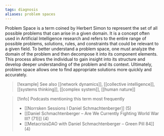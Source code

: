 ```yaml
---
tags: diagnosis
aliases: problem spaces
---
```


Problem Space is a term coined by Herbert Simon to represent the set of all possible problems that can arise in a given domain. It is a concept often used in Artificial Intelligence research and refers to the entire range of possible problems, solutions, rules, and constraints that could be relevant to a given field. To better understand a problem space, one must analyze the domain of the problem and then decompose it into its component elements. This process allows the individual to gain insight into its structure and develop deeper understanding of the problem and its context. Ultimately, problem space allows one to find appropriate solutions more quickly and accurately.

> [!example] See also
> [[network dynamics]], [[collective intelligence]], [[systems thinking]], [[complex system]], [[human nature]]

> [!info] Podcasts mentioning this term most frequently
> * [[Norrsken Sessions l Daniel Schmachtenberger]] (5)
> * [[Daniel Schmachtenberger – Are We Currently Fighting World War III? (71)]] (4)
> * [[MetacrisisDAO with Daniel Schmachtenberger – Green Pill 84]] (4)